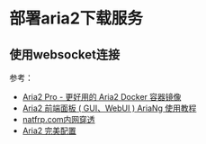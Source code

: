 # 部署aria2下载服务

## 使用websocket连接

参考：

* [Aria2 Pro - 更好用的 Aria2 Docker 容器镜像](https://p3terx.com/archives/docker-aria2-pro.html)
* [Aria2 前端面板 ( GUI、WebUI ) AriaNg 使用教程](https://p3terx.com/archives/aria2-frontend-ariang-tutorial.html)
* [natfrp.com内网穿透](https://www.natfrp.com/user/)
* [Aria2 完美配置](https://github.com/P3TERX/aria2.conf)
